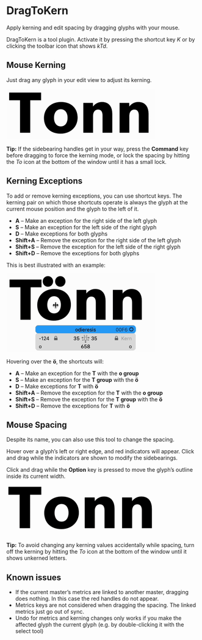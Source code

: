 # DragToKern

Apply kerning and edit spacing by dragging glyphs with your mouse.

DragToKern is a tool plugin. Activate it by pressing the shortcut key _K_ or by
clicking the toolbar icon that shows _kTd_.

## Mouse Kerning

Just drag any glyph in your edit view to adjust its kerning.

![](media/DragToKern.gif)

**Tip:** If the sidebearing handles get in your way, press the **Command** key
before dragging to force the kerning mode, or lock the spacing by hitting the
_To_ icon at the bottom of the window until it has a small lock.

## Kerning Exceptions

To add or remove kerning exceptions, you can use shortcut keys. The kerning
pair on which those shortcuts operate is always the glyph at the current mouse
position and the glyph to the left of it.

- **A** – Make an exception for the right side of the left glyph
- **S** – Make an exception for the left side of the right glyph
- **D** – Make exceptions for both glyphs
- **Shift+A** – Remove the exception for the right side of the left glyph
- **Shift+S** – Remove the exception for the left side of the right glyph
- **Shift+D** – Remove the exceptions for both glyphs

This is best illustrated with an example:

![](media/DragToKern-Exception.gif)

Hovering over the **ö**, the shortcuts will:

- **A** – Make an exception for the **T** with the **o group**
- **S** – Make an exception for the **T group** with the **ö**
- **D** – Make exceptions for **T** with **ö**
- **Shift+A** – Remove the exception for the **T** with the **o group**
- **Shift+S** – Remove the exception for the **T group** with the **ö**
- **Shift+D** – Remove the exceptions for **T** with **ö**

## Mouse Spacing

Despite its name, you can also use this tool to change the spacing.

Hover over a glyph’s left or right edge, and red indicators will appear. Click and
drag while the indicators are shown to modify the sidebearings.

Click and drag while the **Option** key is pressed to move the glyph’s outline
inside its current width.

![](media/DragToKern-Spacing.gif)

**Tip:** To avoid changing any kerning values accidentally while spacing, turn
off the kerning by hitting the _To_ icon at the bottom of the window until it
shows unkerned letters.

## Known issues

- If the current master’s metrics are linked to another master, dragging does
  nothing. In this case the red handles do not appear.
- Metrics keys are not considered when dragging the spacing. The linked metrics
  just go out of sync.
- Undo for metrics and kerning changes only works if you make the affected
  glyph the current glyph (e.g. by double-clicking it with the select tool)
